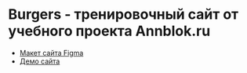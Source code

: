 # Burgers - тренировочный сайт от учебного проекта Annblok.ru

* [Макет сайта Figma](https://www.figma.com/file/MRw4isNzC5QBzXY6BWz4rJ/Burgers-Menu-Responsive-(Copy)?node-id=702%3A197&t=m5BFsWCDEJE7qo0C-1)
* [Демо сайта](https://yuliya6684.github.io/Module01-Burger/)